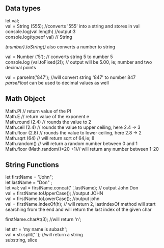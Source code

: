 
## Data types
let val; <br>
val = String (555); //converts '555' into a string and stores in val <br>
console.log(val.length) //output:3 <br>
console.log(typeof val) // String  <br>

*(number).toString()* also converts a number to string<br>


val = Number ('5'); // converts string 5 to number 5 <br>
console.log (val.toFixed(2)); // output will be 5.00, ie; number and two decimal points <br>

val = parseInt('847'); //will convert string '847' to number 847 <br>
*parseFloat* can be used to decimal values as well <br>

## Math Object
Math.PI // return value of the PI <br>
Math.E // return value of the exponent e <br>
Math.round (2.4) // rounds the value to 2 <br>
Math.ceil (2.4) // rounds the value to upper ceiling, here 2.4 -> 3 <br>
Math.floor (2.8) // rounds the value to lower ceiling, here 2.8 -> 2<br>
Math.sqrt (64) // will return sqrt of 64,ie; 8 <br>
Math.random() // will return a random number between 0 and 1 <br>
Math.floor (Math.random()*20 +1)// will return any number between 1-20 <br>


## String Functions 

let firstName = "John"; <br>
let lastName = "Don" ;<br>
let val;
val = firstName.concat(' ',lastName); // output John Don <br> 
val = firstName.toUpperCase(); //output JOHN <br>
val = firstName.toLowerCase(); //output john <br>
val = firstName.indexOf(h); // will return 2, lastIndexOf method will start searching from the end and will return the last index of the given char<br>

firstName.charAt(3); //will return 'n'; <br>

let str = 'my name is subash'; <br>
val = str.split(' '); //will return a string<br>
substring, slice <br>








